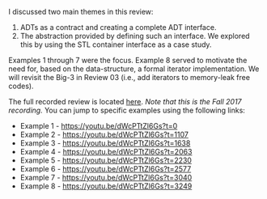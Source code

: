 I discussed two main themes in this review:

  1. ADTs as a contract and creating a complete ADT interface.
  2. The abstraction provided by defining such an interface. We explored this
     by using the STL container interface as a case study.

Examples 1 through 7 were the focus. Example 8 served to motivate the need for,
based on the data-structure, a formal iterator implementation. We will revisit
the Big-3 in Review 03 (i.e., add iterators to memory-leak free codes).

The full recorded review is located [here](https://youtu.be/dWcPTtZl6Gs). *Note
that this is the Fall 2017 recording.* You can jump to specific examples using
the following links:

  - Example 1 - <https://youtu.be/dWcPTtZl6Gs?t=0>
  - Example 2 - <https://youtu.be/dWcPTtZl6Gs?t=1107>
  - Example 3 - <https://youtu.be/dWcPTtZl6Gs?t=1638>
  - Example 4 - <https://youtu.be/dWcPTtZl6Gs?t=2063>
  - Example 5 - <https://youtu.be/dWcPTtZl6Gs?t=2230>
  - Example 6 - <https://youtu.be/dWcPTtZl6Gs?t=2577>
  - Example 7 - <https://youtu.be/dWcPTtZl6Gs?t=3040>
  - Example 8 - <https://youtu.be/dWcPTtZl6Gs?t=3249>
